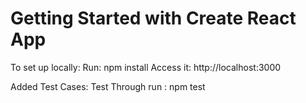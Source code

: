 # Getting Started with Create React App

To set up locally:
Run: npm install
Access it: http://localhost:3000

Added Test Cases: 
Test Through run : npm test